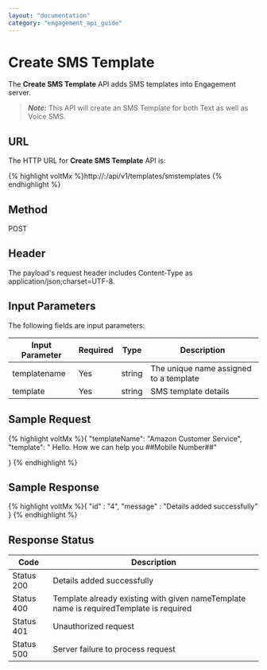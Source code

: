 ```yaml
---
layout: "documentation"
category: "engagement_api_guide"
---
```


# Create SMS Template

The **Create SMS Template** API adds SMS templates into Engagement server.

> **_Note:_** This API will create an SMS Template for both Text as well as Voice SMS.

## URL

The HTTP URL for **Create SMS Template** API is:

{% highlight voltMx %}http://<host>:<port>/api/v1/templates/smstemplates
{% endhighlight %}

## Method

POST

## Header

The payload's request header includes Content-Type as application/json;charset=UTF-8.

## Input Parameters

The following fields are input parameters:

| Input Parameter | Required | Type   | Description                            |
| --------------- | -------- | ------ | -------------------------------------- |
| templatename    | Yes      | string | The unique name assigned to a template |
| template        | Yes      | string | SMS template details                   |

## Sample Request

{% highlight voltMx %}{
"templateName": "Amazon Customer Service",
"template": " Hello. How we can help you ##Mobile Number##"

}
{% endhighlight %}

## Sample Response

{% highlight voltMx %}{
"id" : "4",
"message" : "Details added successfully"
}
{% endhighlight %}

## Response Status

| Code       | Description                                                                            |
| ---------- | -------------------------------------------------------------------------------------- |
| Status 200 | Details added successfully                                                             |
| Status 400 | Template already existing with given nameTemplate name is requiredTemplate is required |
| Status 401 | Unauthorized request                                                                   |
| Status 500 | Server failure to process request                                                      |
